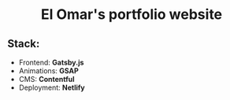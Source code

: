 <h1 align="center">
  El Omar's portfolio website
</h1>

<h2>
  Stack:
</h2>

<ul>
  <li>Frontend: <strong>Gatsby.js</strong></li>
  <li>Animations: <strong>GSAP</strong></li>
  <li>CMS: <strong>Contentful</strong></li>
  <li>Deployment: <strong>Netlify</strong></li>
</ul>
